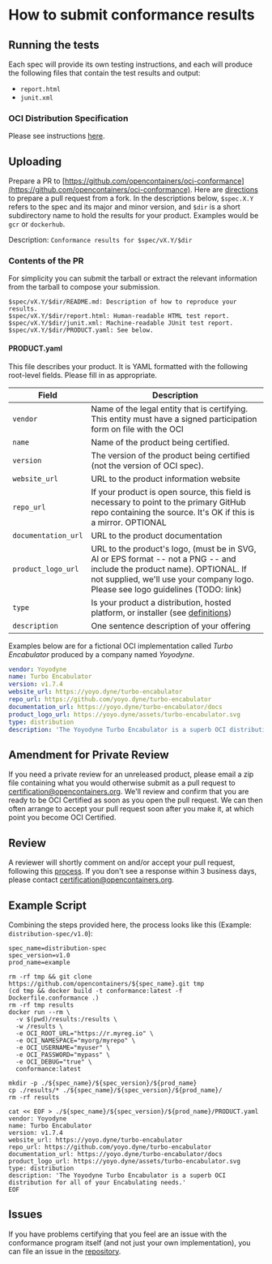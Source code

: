 # How to submit conformance results

## Running the tests

Each spec will provide its own testing instructions, and each will produce 
the following files that contain the test results and output:
- `report.html`
- `junit.xml`

### OCI Distribution Specification

Please see instructions [here](https://github.com/opencontainers/distribution-spec/blob/main/conformance/README.md).

## Uploading

Prepare a PR to
[https://github.com/opencontainers/oci-conformance](https://github.com/opencontainers/oci-conformance).
Here are [directions](https://help.github.com/en/articles/creating-a-pull-request-from-a-fork) to
prepare a pull request from a fork.
In the descriptions below, `$spec.X.Y` refers to the spec and its major and minor
version, and `$dir` is a short subdirectory name to hold the results for your
product.  Examples would be `gcr` or `dockerhub`.

Description: `Conformance results for $spec/vX.Y/$dir`

### Contents of the PR

For simplicity you can submit the tarball or extract the relevant information from the tarball to compose your submission. 

```
$spec/vX.Y/$dir/README.md: Description of how to reproduce your results.
$spec/vX.Y/$dir/report.html: Human-readable HTML test report.
$spec/vX.Y/$dir/junit.xml: Machine-readable JUnit test report.
$spec/vX.Y/$dir/PRODUCT.yaml: See below.
```

#### PRODUCT.yaml

This file describes your product. It is YAML formatted with the following root-level fields. Please fill in as appropriate.

| Field               | Description |
| ------------------- | ----------- |
| `vendor`            | Name of the legal entity that is certifying. This entity must have a signed participation form on file with the OCI  |
| `name`              | Name of the product being certified. |
| `version`           | The version of the product being certified (not the version of OCI spec). |
| `website_url`       | URL to the product information website |
| `repo_url`          | If your product is open source, this field is necessary to point to the primary GitHub repo containing the source. It's OK if this is a mirror. OPTIONAL  |
| `documentation_url` | URL to the product documentation |
| `product_logo_url`  | URL to the product's logo, (must be in SVG, AI or EPS format -- not a PNG -- and include the product name). OPTIONAL. If not supplied, we'll use your company logo. Please see logo guidelines (TODO: link) |
| `type`              | Is your product a distribution, hosted platform, or installer (see [definitions](https://github.com/opencontainers/oci-conformance/blob/main/faq.md#what-is-a-distribution-and-what-is-a-platform)) |
| `description` | One sentence description of your offering |

Examples below are for a fictional OCI implementation called _Turbo
Encabulator_ produced by a company named _Yoyodyne_.

```yaml
vendor: Yoyodyne
name: Turbo Encabulator
version: v1.7.4
website_url: https://yoyo.dyne/turbo-encabulator
repo_url: https://github.com/yoyo.dyne/turbo-encabulator
documentation_url: https://yoyo.dyne/turbo-encabulator/docs
product_logo_url: https://yoyo.dyne/assets/turbo-encabulator.svg
type: distribution
description: 'The Yoyodyne Turbo Encabulator is a superb OCI distribution for all of your Encabulating needs.'
```

## Amendment for Private Review

If you need a private review for an unreleased product, please email a zip file containing what you would otherwise submit
as a pull request to certification@opencontainers.org. We'll review and confirm that you are ready to be OCI Certified
as soon as you open the pull request. We can then often arrange to accept your pull request soon after you make it, at which point you become OCI Certified.

## Review

A reviewer will shortly comment on and/or accept your pull request, following this [process](reviewing.md).
If you don't see a response within 3 business days, please contact certification@opencontainers.org.

## Example Script

Combining the steps provided here, the process looks like this (Example: `distribution-spec/v1.0`):

```
spec_name=distribution-spec
spec_version=v1.0
prod_name=example

rm -rf tmp && git clone https://github.com/opencontainers/${spec_name}.git tmp
(cd tmp && docker build -t conformance:latest -f Dockerfile.conformance .)
rm -rf tmp results
docker run --rm \
  -v $(pwd)/results:/results \
  -w /results \
  -e OCI_ROOT_URL="https://r.myreg.io" \
  -e OCI_NAMESPACE="myorg/myrepo" \
  -e OCI_USERNAME="myuser" \
  -e OCI_PASSWORD="mypass" \
  -e OCI_DEBUG="true" \
  conformance:latest

mkdir -p ./${spec_name}/${spec_version}/${prod_name}
cp ./results/* ./${spec_name}/${spec_version}/${prod_name}/
rm -rf results

cat << EOF > ./${spec_name}/${spec_version}/${prod_name}/PRODUCT.yaml
vendor: Yoyodyne
name: Turbo Encabulator
version: v1.7.4
website_url: https://yoyo.dyne/turbo-encabulator
repo_url: https://github.com/yoyo.dyne/turbo-encabulator
documentation_url: https://yoyo.dyne/turbo-encabulator/docs
product_logo_url: https://yoyo.dyne/assets/turbo-encabulator.svg
type: distribution
description: 'The Yoyodyne Turbo Encabulator is a superb OCI distribution for all of your Encabulating needs.'
EOF
```

## Issues

If you have problems certifying that you feel are an issue with the conformance
program itself (and not just your own implementation), you can file an issue in
the [repository](https://github.com/opencontainers/oci-conformance).
